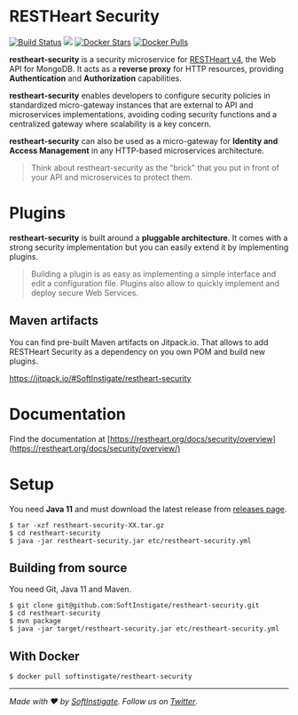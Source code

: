 # RESTHeart Security

[![Build Status](https://travis-ci.org/SoftInstigate/restheart-security.svg?branch=master)](https://travis-ci.org/SoftInstigate/restheart-security)
[![](https://jitpack.io/v/SoftInstigate/restheart-security.svg)](https://jitpack.io/#SoftInstigate/restheart-security)
[![Docker Stars](https://img.shields.io/docker/stars/softinstigate/restheart-security.svg?maxAge=2592000&logo=docker)](https://hub.docker.com/r/softinstigate/restheart-security/)
[![Docker Pulls](https://img.shields.io/docker/pulls/softinstigate/restheart-security.svg?maxAge=2592000&logo=docker)](https://hub.docker.com/r/softinstigate/restheart-security/)

**restheart-security** is a security microservice for [RESTHeart v4](https://restheart.org), the Web API for MongoDB. It acts as a __reverse proxy__ for HTTP resources, providing __Authentication__ and __Authorization__ capabilities. 

**restheart-security** enables developers to configure security policies in standardized micro-gateway instances that are external to API and microservices implementations, avoiding coding security functions and a centralized gateway where scalability is a key concern.

**restheart-security** can also be used as a micro-gateway for **Identity and Access Management**  in any HTTP-based microservices architecture. 

> Think about restheart-security as the "brick" that you put in front of your API and microservices to protect them. 

# Plugins

**restheart-security** is built around a __pluggable architecture__. It comes with a strong security implementation but you can easily extend it by implementing plugins. 

> Building a plugin is as easy as implementing a simple interface and edit a configuration file. Plugins also allow to quickly implement and deploy secure Web Services.

## Maven artifacts

You can find pre-built Maven artifacts on Jitpack.io. That allows to add RESTHeart Security as a dependency on you own POM and build new plugins.

https://jitpack.io/#SoftInstigate/restheart-security

# Documentation

Find the documentation at [https://restheart.org/docs/security/overview](https://restheart.org/docs/security/overview/)


# Setup

You need __Java 11__ and must download the latest release from [releases page](https://github.com/SoftInstigate/restheart-security/releases).

```
$ tar -xzf restheart-security-XX.tar.gz
$ cd restheart-security
$ java -jar restheart-security.jar etc/restheart-security.yml
```

## Building from source

You need Git, Java 11 and Maven.

```
$ git clone git@github.com:SoftInstigate/restheart-security.git
$ cd restheart-security
$ mvn package
$ java -jar target/restheart-security.jar etc/restheart-security.yml
```

## With Docker

```
$ docker pull softinstigate/restheart-security
```

<hr>

_Made with :heart: by [SoftInstigate](http://www.softinstigate.com/). Follow us on [Twitter](https://twitter.com/softinstigate)_.
